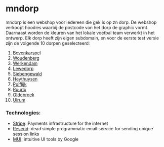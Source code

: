 # mndorp

mndorp is een webshop voor iedereen die gek is op zn dorp. De webshop verkoopt hoodies waarbij de postcode van het dorp de graphic vormt. Daarnaast worden de kleuren van het lokale voetbal team verwerkt in het ontwerp. Elk dorp heeft zijn eigen subdomain, en voor de eerste test versie zijn de volgende 10 dorpen geselecteerd:

1. [Bovenkarspel](https://bovenkarspel.mndorp.nl/)
2. [Woudenberg](https://woudenberg.mndorp.nl/)
3. [Werkendam](https://werkendam.mndorp.nl/)
4. [Lewedorp](https://lewedorp.mndorp.nl/)
5. [Siebengewald](https://siebengewald.mndorp.nl/)
6. [Heythuysen](https://heythuysen.mndorp.nl/)
7. [Puiflijk](https://puiflijk.mndorp.nl/)
8. [Ruurlo](https://ruurlo.mndorp.nl/)
9. [Oldebroek](https://oldebroek.mndorp.nl/)
10. [Ulrum](https://ulrum.mndorp.nl/)

### Technologies:

- [Stripe](https://stripe.com/en-nl): Payments infrastructure for the internet
- [Resend](https://resend.com/): dead simple programmatic email service for sending unique session links
- [MUI](https://mui.com/): intuitive UI tools by Google
